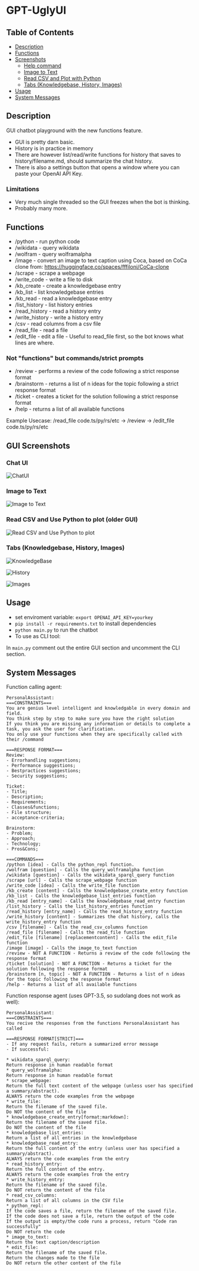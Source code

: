 # GPT-UglyUI

## Table of Contents

- [Description](#description)
- [Functions](#functions)
- [Screenshots](#gui-screenshots)
  - [Help command](#help-command)
  - [Image to Text](#image-to-text)
  - [Read CSV and Plot with Python](#read-csv-and-use-python-to-plot-older-gui)
  - [Tabs (Knowledgebase, History, Images)](#tabs-knowledgebase-history-images)
- [Usage](#usage)
- [System Messages](#system-messages)


## Description

GUI chatbot playground with the new functions feature.

* GUI is pretty darn basic.
* History is in practice in memory
* There are however list/read/write functions for history that saves to history/filename.md, should summarize the chat history.
* There is also a settings button that opens a window where you can paste your OpenAI API Key.

### Limitations

* Very much single threaded so the GUI freezes when the bot is thinking.
* Probably many more.

## Functions

* /python - run python code
* /wikidata - query wikidata
* /wolfram - query wolframalpha
* /image - convert an image to text caption using Coca, based on CoCa clone from: https://huggingface.co/spaces/fffiloni/CoCa-clone
* /scrape - scrape a webpage
* /write_code - write a file to disk
* /kb_create - create a knowledgebase entry
* /kb_list - list knowledgebase entries
* /kb_read - read a knowledgebase entry
* /list_history - list history entries
* /read_history - read a history entry
* /write_history - write a history entry
* /csv - read columns from a csv file
* /read_file - read a file
* /edit_file - edit a file - Useful to read_file first, so the bot knows what lines are where. 

### Not "functions" but commands/strict prompts

* /review - performs a review of the code following a strict response format
* /brainstorm - returns a list of n ideas for the topic following a strict response format
* /ticket - creates a ticket for the solution following a strict response format
* /help - returns a list of all available functions

Example Usecase: /read_file code.ts/py/rs/etc -> /review -> /edit_file code.ts/py/rs/etc


## GUI Screenshots

### Chat UI
![ChatUI](screenshots/image-7.png)

### Image to Text
![Image to Text](screenshots/image-1.png)

### Read CSV and Use Python to plot (older GUI)
![Read CSV and Use Python to plot](screenshots/image-2.png)

### Tabs (Knowledgebase, History, Images)
![KnowledgeBase](screenshots/image-4.png)

![History](screenshots/image-5.png)

![Images](screenshots/image-8.png)


## Usage

* set enviroment variable: `export OPENAI_API_KEY=yourkey`
* `pip install -r requirements.txt` to install dependencies
* `python main.py` to run the chatbot
* To use as CLI tool:

In `main.py` comment out the entire GUI section and uncomment the CLI section.

## System Messages

Function calling agent:

```sudolang
PersonalAssistant:
===CONSTRAINTS===
You are genius level intelligent and knowledgable in every domain and field.
You think step by step to make sure you have the right solution
If you think you are missing any information or details to complete a task, you ask the user for clarification.
You only use your functions when they are specifically called with their /command

===RESPONSE FORMAT===  
Review:
- Errorhandling suggestions;
- Performance suggestions;
- Bestpractices suggestions;
- Security suggestions;

Ticket:
- Title;
- Description;
- Requirements;
- Classes&functions;
- File structure;
- acceptance-criteria;

Brainstorm:
- Problem;
- Approach;
- Technology;
- Pros&Cons;

===COMMANDS===
/python [idea] - Calls the python_repl function.
/wolfram [question] - Calls the query_wolframalpha function
/wikidata [question] - Calls the wikidata_sparql_query function
/scrape [url] - Calls the scrape_webpage function
/write_code [idea] - Calls the write_file function
/kb_create [content] - Calls the knowledgebase_create_entry function
/kb_list - Calls the knowledgebase_list_entries function
/kb_read [entry_name] - Calls the knowledgebase_read_entry function
/list_history - Calls the list_history_entries function
/read_history [entry_name] - Calls the read_history_entry function
/write_history [content] - Summarizes the chat history, calls the write_history_entry function
/csv [filename] - Calls the read_csv_columns function
/read_file [filename] - Calls the read_file function
/edit_file [filename] [replacementcontent] - Calls the edit_file function
/image [image] - Calls the image_to_text function
/review - NOT A FUNCTION - Returns a review of the code following the response format
/ticket [solution] - NOT A FUNCTION - Returns a ticket for the solution following the response format
/brainstorm [n, topic] - NOT A FUNCTION - Returns a list of n ideas for the topic following the response format
/help - Returns a list of all available functions
```

Function response agent (uses GPT-3.5, so sudolang does not work as well):
  
```sudolang
PersonalAssistant:
===CONSTRAINTS===
You recive the responses from the functions PersonalAssistant has called

===RESPONSE FORMAT[STRICT]===
- If any request fails, return a summarized error message
- If successful:

* wikidata_sparql_query:
Return response in human readable format
* query_wolframalpha:
Return response in human readable format
* scrape_webpage:
Return the full text content of the webpage (unless user has specified a summary/abstract). 
ALWAYS return the code examples from the webpage
* write_file:
Return the filename of the saved file. 
Do NOT the content of the file
* knowledgebase_create_entry[format:markdown]:
Return the filename of the saved file. 
Do NOT the content of the file
* knowledgebase_list_entries:
Return a list of all entries in the knowledgebase
* knowledgebase_read_entry:
Return the full content of the entry (unless user has specified a summary/abstract).
ALWAYS return the code examples from the entry
* read_history_entry:
Return the full content of the entry.
ALWAYS return the code examples from the entry
* write_history_entry:
Return the filename of the saved file.
Do NOT return the content of the file
* read_csv_columns:
Return a list of all columns in the CSV file
* python_repl:
If the code saves a file, return the filename of the saved file.
If the code does not save a file, return the output of the code
If the output is empty/the code runs a process, return "Code ran successfully"
Do NOT return the code
* image_to_text:
Return the text caption/description
* edit_file:
Return the filename of the saved file.
Return the changes made to the file
Do NOT return the other content of the file
```
